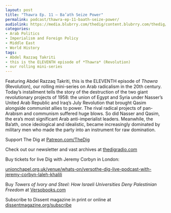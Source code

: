 ```yaml
---
layout: post
title: "Thawra Ep. 11 – Ba’ath Seize Power"
permalink: podcast/thawra-ep-11-baath-seize-power/
audiolink: https://media.blubrry.com/thedig/content.blubrry.com/thedig/The_Dig-EP_446-Takriti.mp3
categories:
- Arab Politics
- Imperialism and Foreign Policy
- Middle East
- World History
tags:
- Abdel Razzaq Takriti
- this is the ELEVENTH episode of *Thawra* (Revolution)
- our rolling mini-series
---
```


Featuring Abdel Razzaq Takriti, this is the ELEVENTH episode of *Thawra* (Revolution), our rolling mini-series on Arab radicalism in the 20th century. Today’s installment tells the story of the destruction of the two giant revolutionary projects of 1958: the union of Egypt and Syria under Nasser’s United Arab Republic and Iraq’s July Revolution that brought Qasim alongside communist allies to power. The rival radical projects of pan-Arabism and communism suffered huge blows. So did Nasser and Qasim, the era’s most significant Arab anti-imperialist leaders. Meanwhile, the Ba’ath, once ideological and idealistic, became increasingly dominated by military men who made the party into an instrument for raw domination. 

Support The Dig at [Patreon.com/TheDig](http://Patreon.com/TheDig)

Check out our newsletter and vast archives at [thedigradio.com](http://thedigradio.com)

Buy tickets for live Dig with Jeremy Corbyn in London:  

[unionchapel.org.uk/venue/whats-on/versothe-dig-live-podcast-with-jeremy-corbyn-laleh-khalili](http://unionchapel.org.uk/venue/whats-on/versothe-dig-live-podcast-with-jeremy-corbyn-laleh-khalili)

Buy *Towers of Ivory and Steel: How Israeli Universities Deny Palestinian Freedom* at [Versobooks.com](http://Versobooks.com) 

Subscribe to Dissent magazine in print or online at [dissentmagazine.org/subscribe](http://dissentmagazine.org/subscribe)

